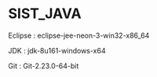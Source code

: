 # SIST_JAVA

Eclipse : eclipse-jee-neon-3-win32-x86_64

JDK : jdk-8u161-windows-x64

Git : Git-2.23.0-64-bit
